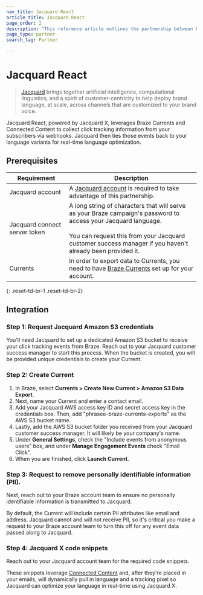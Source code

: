 ```yaml
---
nav_title: Jacquard React
article_title: Jacquard React
page_order: 2
description: "This reference article outlines the partnership between Braze and Jacquard React that leverages Braze Currents and Connected Content to collect click tracking information from your subscribers via webhooks. Jacquard then ties those events back to your language variants for real-time language optimization."
page_type: partner
search_tag: Partner

---
```


# Jacquard React

> [Jacquard][1] brings together artificial intelligence, computational linguistics, and a spirit of customer-centricity to help deploy brand language, at scale, across channels that are customized to your brand voice.

Jacquard React, powered by Jacquard X, leverages Braze Currents and Connected Content to collect click tracking information from your subscribers via webhooks. Jacquard then ties those events back to your language variants for real-time language optimization. 

## Prerequisites

| Requirement | Description |
|---|---|
| Jacquard account | A [Jacquard account][3] is required to take advantage of this partnership. |
| Jacquard connect server token | A long string of characters that will serve as your Braze campaign's password to access your Jacquard language.<br><br>You can request this from your Jacquard customer success manager if you haven't already been provided it. |
| Currents | In order to export data to Currents, you need to have [Braze Currents]({{site.baseurl}}/user_guide/data_and_analytics/braze_currents/#access-currents) set up for your account. |
{: .reset-td-br-1 .reset-td-br-2}

## Integration

### Step 1: Request Jacquard Amazon S3 credentials

You'll need Jacquard to set up a dedicated Amazon S3 bucket to receive your click tracking events from Braze. Reach out to your Jacquard customer success manager to start this process. When the bucket is created, you will be provided unique credentials to create your Current. 

### Step 2: Create Current

1. In Braze, select **Currents > Create New Current > Amazon S3 Data Export**. 
2. Next, name your Current and enter a contact email.
3. Add your Jacquard AWS access key ID and secret access key in the credentials box. Then, add "phrasee-braze-currents-exports" as the AWS S3 bucket name. 
4. Lastly, add the AWS S3 bucket folder you received from your Jacquard customer success manager. It will likely be your company's name.
5. Under **General Settings**, check the "Include events from anonymous users" box, and under **Manage Engagement Events** check "Email Click".
6. When you are finished, click **Launch Current**.

### Step 3: Request to remove personally identifiable information (PII).

Next, reach out to your Braze account team to ensure no personally identifiable information is transmitted to Jacquard.

By default, the Current will include certain PII attributes like email and address. Jacquard cannot and will not receive PII, so it's critical you make a request to your Braze account team to turn this off for any event data passed along to Jacquard.

### Step 4: Jacquard X code snippets 

Reach out to your Jacquard account team for the required code snippets.

These snippets leverage [Connected Content]({{site.baseurl}}/user_guide/personalization_and_dynamic_content/connected_content) and, after they're placed in your emails, will dynamically pull in language and a tracking pixel so Jacquard can optimize your language in real-time using Jacquard X.


[1]: https://www.jacquard.com/
[3]: mailto:awesome@phrasee.co